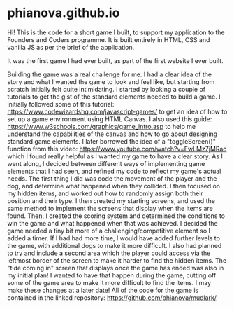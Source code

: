 # phianova.github.io

Hi! This is the code for a short game I built, to support my application to the Founders and Coders programme.
It is built entirely in HTML, CSS and vanilla JS as per the brief of the application.

It was the first game I had ever built, as part of the first website I ever built. 

Building the game was a real challenge for me. I had a clear idea of the story and what I wanted the game to look and feel like, but starting from scratch initially felt quite intimidating.
I started by looking a couple of tutorials to get the gist of the standard elements needed to build a game.
I initially followed some of this tutorial: https://www.codewizardshq.com/javascript-games/ to get an idea of how to set up a game environment using HTML Canvas.
I also used this guide: https://www.w3schools.com/graphics/game_intro.asp to help me understand the capabilities of the canvas and how to go about designing standard game elements.
I later borrowed the idea of a "toggleScreen()" function from this video: https://www.youtube.com/watch?v=FwLMz7jMRac which I found really helpful as I wanted my game to have a clear story.
As I went along, I decided between different ways of implementing game elements that I had seen, and refined my code to reflect my game's actual needs.
The first thing I did was code the movement of the player and the dog, and determine what happened when they collided.
I then focused on my hidden items, and worked out how to randomly assign both their position and their type.
I then created my starting screens, and used the same method to implement the screens that display when the items are found.
Then, I created the scoring system and determined the conditions to win the game and what happened when that was achieved.
I decided the game needed a tiny bit more of a challenging/competitive element so I added a timer.
If I had had more time, I would have added further levels to the game, with additional dogs to make it more difficult.
I also had planned to try and include a second area which the player could access via the leftmost border of the screen to make it harder to find the hidden items.
The "tide coming in" screen that displays once the game has ended was also in my initial plan! I wanted to have that happen during the game, cutting off some of the game area to make it more difficult to find the items.
I may make these changes at a later date!
All of the code for the game is contained in the linked repository: https://github.com/phianova/mudlark/
